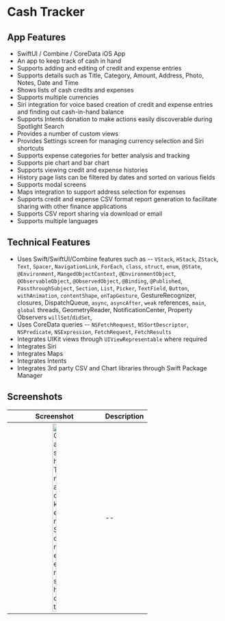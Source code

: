 # Cash Tracker

## App Features
* SwiftUI / Combine / CoreData iOS App
* An app to keep track of cash in hand
* Supports adding and editing of credit and expense entries
* Supports details such as Title, Category, Amount, Address, Photo, Notes, Date and Time
* Shows lists of cash credits and expenses
* Supports multiple currencies
* Siri integration for voice based creation of credit and expense entries and finding out cash-in-hand balance
* Supports Intents donation to make actions easily discoverable during Spotlight Search
* Provides a number of custom views
* Provides Settings screen for managing currency selection and Siri shortcuts
* Supports expense categories for better analysis and tracking
* Supports pie chart and bar chart
* Supports viewing credit and expense histories
* History page lists can be filtered by dates and sorted on various fields
* Supports modal screens
* Maps integration to support address selection for expenses
* Supports credit and expense CSV format report generation to facilitate sharing with other finance applications
* Supports CSV report sharing via download or email
* Supports multiple languages

 
## Technical Features
* Uses Swift/SwiftUI/Combine features such as -- `VStack`, `HStack`, `ZStack`, `Text`, `Spacer`, `NavigationLink`, `ForEach`, `class`, `struct`, `enum`, `@State`, `@Environment`, `MangedObjectContext`, `@EnvironmentObject`, `@ObservableObject`, `@ObservedObject`, `@Binding`, `@Published`, `PassthroughSubject`, `Section`, `List`, `Picker`, `TextField`, `Button`, `withAnimation`, `contentShape`, `onTapGesture`, GestureRecognizer, closures, DispatchQueue, `async`, `asyncAfter`, `weak` references, `main`, `global` threads, GeometryReader, NotificationCenter, Property Observers `willSet`/`didSet`, 
* Uses CoreData queries -- `NSFetchRequest`, `NSSortDescriptor`, `NSPredicate`, `NSExpression`, `FetchRequest`, `FetchResults`
* Integrates UIKit views through `UIViewRepresentable` where required
* Integrates Siri
* Integrates Maps
* Integrates Intents
* Integrates 3rd party CSV and Chart libraries through Swift Package Manager


## Screenshots
| Screenshot | Description |
| :-----: | :----- |
| <img src="xxxx" alt="CashTracker Screenshot" width=20% height='auto'> | -- |

